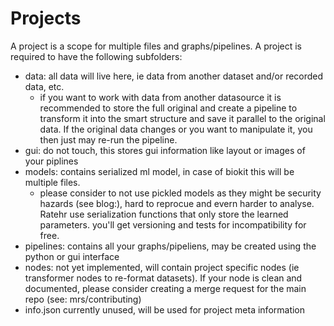 # Projects

A project is a scope for multiple files and graphs/pipelines.
A project is required to have the following subfolders:
- data: all data will live here, ie data from another dataset and/or recorded data, etc.
    - if you want to work with data from another datasource it is recommended to store the full original and create a pipeline to transform it into the smart structure and save it parallel to the original data. If the original data changes or you want to manipulate it, you then just may re-run the pipeline.
- gui: do not touch, this stores gui information like layout or images of your piplines
- models: contains serialized ml model, in case of biokit this will be multiple files. 
    - please consider to not use pickled models as they might be security hazards (see blog:), hard to reprocue and evern harder to analyse. Ratehr use serialization functions that only store the learned parameters. you'll get versioning and tests for incompatibility for free.
- pipelines: contains all your graphs/pipeliens, may be created using the python or gui interface
- nodes: not yet implemented, will contain project specific nodes (ie transformer nodes to re-format datasets). If your node is clean and documented, please consider creating a merge request for the main repo (see: mrs/contributing)
- info.json currently unused, will be used for project meta information
